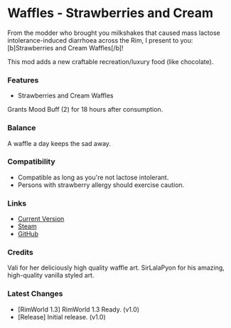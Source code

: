 # Waffles - Strawberries and Cream

From the modder who brought you milkshakes that caused mass lactose intolerance-induced diarrhoea across the Rim, I present to you:
[b]Strawberries and Cream Waffles[/b]!

This mod adds a new craftable recreation/luxury food (like chocolate).

### Features

- Strawberries and Cream Waffles

Grants Mood Buff (2) for 18 hours after consumption.

### Balance

A waffle a day keeps the sad away.

### Compatibility

- Compatible as long as you're not lactose intolerant.
- Persons with strawberry allergy should exercise caution.

### Links

- [Current Version](https://github.com/Sierra0001/Waffles---Strawberries-and-Cream/releases/tag/v1.0)
- [Steam](https://steamcommunity.com/sharedfiles/filedetails/?id=2627680823)
- [GitHub](https://github.com/Sierra0001/Waffles---Strawberries-and-Cream)

### Credits

Vali for her deliciously high quality waffle art.
SirLalaPyon for his amazing, high-quality vanilla styled art.

### Latest Changes

- [RimWorld 1.3] RimWorld 1.3 Ready. (v1.0)
- [Release] Initial release. (v1.0)